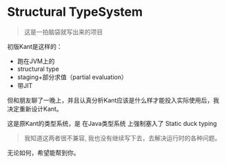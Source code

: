 # Structural TypeSystem
> 这是一拍脑袋就写出来的项目

初版Kant是这样的：
- 跑在JVM上的
- structural type
- staging+部分求值（partial evaluation）
- 带JIT

但和朋友聊了一晚上，并且认真分析Kant应该是什么样才能投入实际使用后，我决定重新设计Kant。

这是原Kant的类型系统，是 在Java类型系统 上强制塞入了 Static duck typing

> 我知道这两者很不兼容, 我也没有继续写下去，去解决运行时的各种问题。

无论如何，希望能帮到你。

